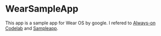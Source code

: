 # WearSampleApp
This app is a sample app for Wear OS by google.
I refered to [Always-on Codelab](https://codelabs.developers.google.com/codelabs/always-on/index.html?hl=ja#0) and [Sampleapp](https://github.com/googlesamples/io2015-codelabs/tree/master/wear/always-on).

